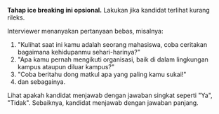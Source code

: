 **Tahap ice breaking ini opsional.** Lakukan jika kandidat terlihat kurang rileks.

Interviewer menanyakan pertanyaan bebas, misalnya:

1. "Kulihat saat ini kamu adalah seorang mahasiswa, coba ceritakan bagaimana kehidupanmu sehari-harinya?"
2. "Apa kamu pernah mengikuti organisasi, baik di dalam lingkungan kampus ataupun diluar kampus?"
3. "Coba beritahu dong matkul apa yang paling kamu sukai!"
4. dan sebagainya.

Lihat apakah kandidat menjawab dengan jawaban singkat seperti "Ya", "Tidak".
Sebaiknya, kandidat menjawab dengan jawaban panjang.
